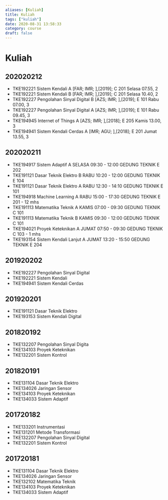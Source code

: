 ```yaml
---
aliases: [Kuliah]
title: Kuliah
tags: ["kuliah"]
date: 2020-08-31 13:58:33
category: course
draft: false
---
```


# Kuliah

## 202020212

- TKE192221 Sistem Kendali A [FAR; IMR; ],[2019]; C 201 Selasa 07.55, 2
- TKE192221 Sistem Kendali B [FAR; IMR; ],[2019]; C 201 Selasa 10.40, 2
- TKE192227 Pengolahan Sinyal Digital B [AZS; IMR; ],[2019]; E 101 Rabu 07.00, 3
- TKE192227 Pengolahan Sinyal Digital A [AZS; IMR; ],[2019]; E 101 Rabu 09.45, 3
- TKE194945 Internet of Things A [AZS; IMR; ],[2018]; E 205 Kamis 13.00, 3
- TKE194941 Sistem Kendali Cerdas A [IMR; AGU; ],[2018]; E 201 Jumat 13.55, 3

## 202020211

- TKE194917 Sistem Adaptif A SELASA 09:30 - 12:00 GEDUNG TEKNIK E 202
- TKE191121 Dasar Teknik Elektro B RABU 10:20 - 12:00 GEDUNG TEKNIK E 104
- TKE191121 Dasar Teknik Elektro A RABU 12:30 - 14:10 GEDUNG TEKNIK E 101
- TKE194918 Machine Learning A RABU 15:00 - 17:30 GEDUNG TEKNIK E 201 - 12 mhs
- TKE191113 Matematika Teknik A KAMIS 07:00 - 09:30 GEDUNG TEKNIK C 101
- TKE191113 Matematika Teknik B KAMIS 09:30 - 12:00 GEDUNG TEKNIK C 101
- TKE194021 Proyek Keteknikan A JUMAT 07:50 - 09:30 GEDUNG TEKNIK C 103 - 1 mhs
- TKE193154 Sistem Kendali Lanjut A JUMAT 13:20 - 15:50 GEDUNG TEKNIK E 204

## 201920202

- TKE192227 Pengolahan Sinyal Digital
- TKE192221 Sistem Kendali
- TKE194941 Sistem Kendali Cerdas

## 201920201

- TKE191121 Dasar Teknik Elektro
- TKE193153 Sistem Kendali Digital

## 201820192

- TKE132207 Pengolahan Sinyal Digita
- TKE134103 Proyek Keteknikan
- TKE132201 Sistem Kontrol

## 201820191

- TKE131104 Dasar Teknik Elektro
- TKE134026 Jaringan Sensor
- TKE134103 Proyek Keteknikan
- TKE134033 Sistem Adaptif

## 201720182

- TKE133201 Instrumentasi
- TKE131201 Metode Transformasi
- TKE132207 Pengolahan Sinyal Digital
- TKE132201 Sistem Kontrol

## 201720181

- TKE131104 Dasar Teknik Elektro
- TKE134026 Jaringan Sensor
- TKE132102 Matematika Teknik
- TKE134103 Proyek Keteknikan
- TKE134033 Sistem Adaptif
